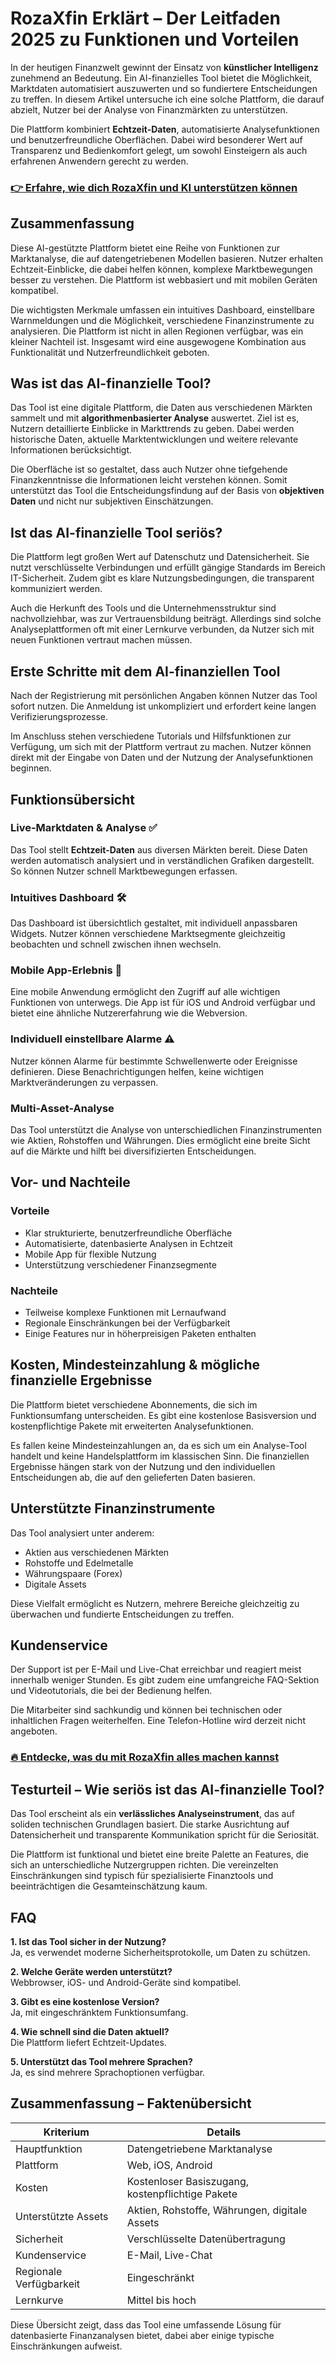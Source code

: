 # RozaXfin Erklärt – Der Leitfaden 2025 zu Funktionen und Vorteilen
   
In der heutigen Finanzwelt gewinnt der Einsatz von **künstlicher Intelligenz** zunehmend an Bedeutung. Ein AI-finanzielles Tool bietet die Möglichkeit, Marktdaten automatisiert auszuwerten und so fundiertere Entscheidungen zu treffen. In diesem Artikel untersuche ich eine solche Plattform, die darauf abzielt, Nutzer bei der Analyse von Finanzmärkten zu unterstützen.  

Die Plattform kombiniert **Echtzeit-Daten**, automatisierte Analysefunktionen und benutzerfreundliche Oberflächen. Dabei wird besonderer Wert auf Transparenz und Bedienkomfort gelegt, um sowohl Einsteigern als auch erfahrenen Anwendern gerecht zu werden.  

### [👉 Erfahre, wie dich RozaXfin und KI unterstützen können](https://da.gd/Nad3BU)
## Zusammenfassung  
Diese AI-gestützte Plattform bietet eine Reihe von Funktionen zur Marktanalyse, die auf datengetriebenen Modellen basieren. Nutzer erhalten Echtzeit-Einblicke, die dabei helfen können, komplexe Marktbewegungen besser zu verstehen. Die Plattform ist webbasiert und mit mobilen Geräten kompatibel.  

Die wichtigsten Merkmale umfassen ein intuitives Dashboard, einstellbare Warnmeldungen und die Möglichkeit, verschiedene Finanzinstrumente zu analysieren. Die Plattform ist nicht in allen Regionen verfügbar, was ein kleiner Nachteil ist. Insgesamt wird eine ausgewogene Kombination aus Funktionalität und Nutzerfreundlichkeit geboten.  

## Was ist das AI-finanzielle Tool?  
Das Tool ist eine digitale Plattform, die Daten aus verschiedenen Märkten sammelt und mit **algorithmenbasierter Analyse** auswertet. Ziel ist es, Nutzern detaillierte Einblicke in Markttrends zu geben. Dabei werden historische Daten, aktuelle Marktentwicklungen und weitere relevante Informationen berücksichtigt.  

Die Oberfläche ist so gestaltet, dass auch Nutzer ohne tiefgehende Finanzkenntnisse die Informationen leicht verstehen können. Somit unterstützt das Tool die Entscheidungsfindung auf der Basis von **objektiven Daten** und nicht nur subjektiven Einschätzungen.  

## Ist das AI-finanzielle Tool seriös?  
Die Plattform legt großen Wert auf Datenschutz und Datensicherheit. Sie nutzt verschlüsselte Verbindungen und erfüllt gängige Standards im Bereich IT-Sicherheit. Zudem gibt es klare Nutzungsbedingungen, die transparent kommuniziert werden.  

Auch die Herkunft des Tools und die Unternehmensstruktur sind nachvollziehbar, was zur Vertrauensbildung beiträgt. Allerdings sind solche Analyseplattformen oft mit einer Lernkurve verbunden, da Nutzer sich mit neuen Funktionen vertraut machen müssen.  

## Erste Schritte mit dem AI-finanziellen Tool  
Nach der Registrierung mit persönlichen Angaben können Nutzer das Tool sofort nutzen. Die Anmeldung ist unkompliziert und erfordert keine langen Verifizierungsprozesse.  

Im Anschluss stehen verschiedene Tutorials und Hilfsfunktionen zur Verfügung, um sich mit der Plattform vertraut zu machen. Nutzer können direkt mit der Eingabe von Daten und der Nutzung der Analysefunktionen beginnen.  

## Funktionsübersicht  
### Live-Marktdaten & Analyse ✅  
Das Tool stellt **Echtzeit-Daten** aus diversen Märkten bereit. Diese Daten werden automatisch analysiert und in verständlichen Grafiken dargestellt. So können Nutzer schnell Marktbewegungen erfassen.  

### Intuitives Dashboard 🛠️  
Das Dashboard ist übersichtlich gestaltet, mit individuell anpassbaren Widgets. Nutzer können verschiedene Marktsegmente gleichzeitig beobachten und schnell zwischen ihnen wechseln.  

### Mobile App-Erlebnis 📱  
Eine mobile Anwendung ermöglicht den Zugriff auf alle wichtigen Funktionen von unterwegs. Die App ist für iOS und Android verfügbar und bietet eine ähnliche Nutzererfahrung wie die Webversion.  

### Individuell einstellbare Alarme ⚠️  
Nutzer können Alarme für bestimmte Schwellenwerte oder Ereignisse definieren. Diese Benachrichtigungen helfen, keine wichtigen Marktveränderungen zu verpassen.  

### Multi-Asset-Analyse  
Das Tool unterstützt die Analyse von unterschiedlichen Finanzinstrumenten wie Aktien, Rohstoffen und Währungen. Dies ermöglicht eine breite Sicht auf die Märkte und hilft bei diversifizierten Entscheidungen.  

## Vor- und Nachteile  
### Vorteile  
- Klar strukturierte, benutzerfreundliche Oberfläche  
- Automatisierte, datenbasierte Analysen in Echtzeit  
- Mobile App für flexible Nutzung  
- Unterstützung verschiedener Finanzsegmente  

### Nachteile  
- Teilweise komplexe Funktionen mit Lernaufwand  
- Regionale Einschränkungen bei der Verfügbarkeit  
- Einige Features nur in höherpreisigen Paketen enthalten  

## Kosten, Mindesteinzahlung & mögliche finanzielle Ergebnisse  
Die Plattform bietet verschiedene Abonnements, die sich im Funktionsumfang unterscheiden. Es gibt eine kostenlose Basisversion und kostenpflichtige Pakete mit erweiterten Analysefunktionen.  

Es fallen keine Mindesteinzahlungen an, da es sich um ein Analyse-Tool handelt und keine Handelsplattform im klassischen Sinn. Die finanziellen Ergebnisse hängen stark von der Nutzung und den individuellen Entscheidungen ab, die auf den gelieferten Daten basieren.  

## Unterstützte Finanzinstrumente  
Das Tool analysiert unter anderem:  
- Aktien aus verschiedenen Märkten  
- Rohstoffe und Edelmetalle  
- Währungspaare (Forex)  
- Digitale Assets  

Diese Vielfalt ermöglicht es Nutzern, mehrere Bereiche gleichzeitig zu überwachen und fundierte Entscheidungen zu treffen.  

## Kundenservice  
Der Support ist per E-Mail und Live-Chat erreichbar und reagiert meist innerhalb weniger Stunden. Es gibt zudem eine umfangreiche FAQ-Sektion und Videotutorials, die bei der Bedienung helfen.  

Die Mitarbeiter sind sachkundig und können bei technischen oder inhaltlichen Fragen weiterhelfen. Eine Telefon-Hotline wird derzeit nicht angeboten.  

### [🔥 Entdecke, was du mit RozaXfin alles machen kannst](https://da.gd/Nad3BU)
## Testurteil – Wie seriös ist das AI-finanzielle Tool?  
Das Tool erscheint als ein **verlässliches Analyseinstrument**, das auf soliden technischen Grundlagen basiert. Die starke Ausrichtung auf Datensicherheit und transparente Kommunikation spricht für die Seriosität.  

Die Plattform ist funktional und bietet eine breite Palette an Features, die sich an unterschiedliche Nutzergruppen richten. Die vereinzelten Einschränkungen sind typisch für spezialisierte Finanztools und beeinträchtigen die Gesamteinschätzung kaum.  

## FAQ  
**1. Ist das Tool sicher in der Nutzung?**  
Ja, es verwendet moderne Sicherheitsprotokolle, um Daten zu schützen.  

**2. Welche Geräte werden unterstützt?**  
Webbrowser, iOS- und Android-Geräte sind kompatibel.  

**3. Gibt es eine kostenlose Version?**  
Ja, mit eingeschränktem Funktionsumfang.  

**4. Wie schnell sind die Daten aktuell?**  
Die Plattform liefert Echtzeit-Updates.  

**5. Unterstützt das Tool mehrere Sprachen?**  
Ja, es sind mehrere Sprachoptionen verfügbar.  

## Zusammenfassung – Faktenübersicht  

| Kriterium                | Details                                  |  
|--------------------------|------------------------------------------|  
| Hauptfunktion            | Datengetriebene Marktanalyse             |  
| Plattform                | Web, iOS, Android                        |  
| Kosten                   | Kostenloser Basiszugang, kostenpflichtige Pakete |  
| Unterstützte Assets      | Aktien, Rohstoffe, Währungen, digitale Assets |  
| Sicherheit               | Verschlüsselte Datenübertragung           |  
| Kundenservice            | E-Mail, Live-Chat                        |  
| Regionale Verfügbarkeit  | Eingeschränkt                            |  
| Lernkurve                | Mittel bis hoch                          |  

Diese Übersicht zeigt, dass das Tool eine umfassende Lösung für datenbasierte Finanzanalysen bietet, dabei aber einige typische Einschränkungen aufweist.